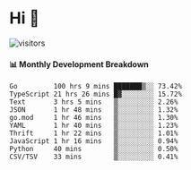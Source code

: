 # Hi 👋
 
![visitors](https://visitor-badge.glitch.me/badge?page_id=sorcererxw.sorcererx)

#### 📊 Monthly Development Breakdown

<!--START_SECTION:waka-->
```text
Go         100 hrs 9 mins ███████▒░░ 73.42%
TypeScript 21 hrs 26 mins █▓░░░░░░░░ 15.72%
Text       3 hrs 5 mins   ▒░░░░░░░░░ 2.26%
JSON       1 hr 48 mins   ▒░░░░░░░░░ 1.32%
go.mod     1 hr 46 mins   ▒░░░░░░░░░ 1.30%
YAML       1 hr 40 mins   ▒░░░░░░░░░ 1.23%
Thrift     1 hr 22 mins   ▒░░░░░░░░░ 1.01%
JavaScript 1 hr 16 mins   ▒░░░░░░░░░ 0.94%
Python     40 mins        ▒░░░░░░░░░ 0.50%
CSV/TSV    33 mins        ▒░░░░░░░░░ 0.41%
```
<!--END_SECTION:waka-->
